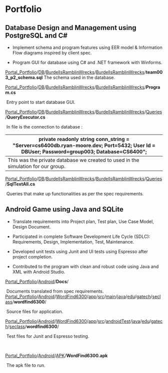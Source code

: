 # Portfolio

## Database Design and Management using PostgreSQL and C#       

- Implement schema and program features using EER model & Information Flow diagrams inspired by client spec. 

- Program GUI for database using C# and .NET framework with Winforms. 

 

[Portal_Portfolio](https://github.com/ChadAdam/Portal_Portfolio)/[DB](https://github.com/ChadAdam/Portal_Portfolio/tree/master/DB)/[BurdellsRamblinWrecks](https://github.com/ChadAdam/Portal_Portfolio/tree/master/DB/BurdellsRamblinWrecks)/[BurdellsRamblinWrecks](https://github.com/ChadAdam/Portal_Portfolio/tree/master/DB/BurdellsRamblinWrecks/BurdellsRamblinWrecks)/**team003_p2_schema.sql**         		The schema used in the database.

[Portal_Portfolio](https://github.com/ChadAdam/Portal_Portfolio)/[DB](https://github.com/ChadAdam/Portal_Portfolio/tree/master/DB)/[BurdellsRamblinWrecks](https://github.com/ChadAdam/Portal_Portfolio/tree/master/DB/BurdellsRamblinWrecks)/[BurdellsRamblinWrecks](https://github.com/ChadAdam/Portal_Portfolio/tree/master/DB/BurdellsRamblinWrecks/BurdellsRamblinWrecks)/**Program.cs**      

​		Entry point to start database GUI.

[Portal_Portfolio](https://github.com/ChadAdam/Portal_Portfolio)/[DB](https://github.com/ChadAdam/Portal_Portfolio/tree/master/DB)/[BurdellsRamblinWrecks](https://github.com/ChadAdam/Portal_Portfolio/tree/master/DB/BurdellsRamblinWrecks)/[BurdellsRamblinWrecks](https://github.com/ChadAdam/Portal_Portfolio/tree/master/DB/BurdellsRamblinWrecks/BurdellsRamblinWrecks)/[Queries](https://github.com/ChadAdam/Portal_Portfolio/tree/master/DB/BurdellsRamblinWrecks/BurdellsRamblinWrecks/Queries)/**QueryExecutor.cs**          

​		In file is the connection to database :

| private readonly string conn_string = "Server=cs6400db.ryan-moore.dev; Port=5432; User Id = DBUser; Password=group003; Database=CS6400"; |
| ------------------------------------------------------------ |
| This was the private database we created to used in the simulation for our group. |

 [Portal_Portfolio](https://github.com/ChadAdam/Portal_Portfolio)/[DB](https://github.com/ChadAdam/Portal_Portfolio/tree/master/DB)/[BurdellsRamblinWrecks](https://github.com/ChadAdam/Portal_Portfolio/tree/master/DB/BurdellsRamblinWrecks)/[BurdellsRamblinWrecks](https://github.com/ChadAdam/Portal_Portfolio/tree/master/DB/BurdellsRamblinWrecks/BurdellsRamblinWrecks)/[Queries](https://github.com/ChadAdam/Portal_Portfolio/tree/master/DB/BurdellsRamblinWrecks/BurdellsRamblinWrecks/Queries)/**SqlTextAll.cs**      

​		Queries that make up functionalities as per the spec requirements. 



## Android Game using Java and SQLite                                                      

- Translate requirements into Project plan, Test plan, Use Case Model, Design Document.

- Participated in complete Software Development Life Cycle (SDLC): Requirements, Design, Implementation, Test, Maintenance.

- Developed unit tests using Junit and UI tests using Espresso after project completion.

- Contributed to the program with clean and robust code using Java and XML with Android Studio.

[Portal_Portfolio](https://github.com/ChadAdam/Portal_Portfolio)/[Android](https://github.com/ChadAdam/Portal_Portfolio/tree/master/Android)/**Docs**/

​		Documents translated from spec requirements. [Portal_Portfolio](https://github.com/ChadAdam/Portal_Portfolio)/[Android](https://github.com/ChadAdam/Portal_Portfolio/tree/master/Android)/[WordFind6300](https://github.com/ChadAdam/Portal_Portfolio/tree/master/Android/WordFind6300)/[app](https://github.com/ChadAdam/Portal_Portfolio/tree/master/Android/WordFind6300/app)/[src](https://github.com/ChadAdam/Portal_Portfolio/tree/master/Android/WordFind6300/app/src)/[main](https://github.com/ChadAdam/Portal_Portfolio/tree/master/Android/WordFind6300/app/src/main)/[java](https://github.com/ChadAdam/Portal_Portfolio/tree/master/Android/WordFind6300/app/src/main/java)/[edu](https://github.com/ChadAdam/Portal_Portfolio/tree/master/Android/WordFind6300/app/src/main/java/edu)/[gatech](https://github.com/ChadAdam/Portal_Portfolio/tree/master/Android/WordFind6300/app/src/main/java/edu/gatech)/[seclass](https://github.com/ChadAdam/Portal_Portfolio/tree/master/Android/WordFind6300/app/src/main/java/edu/gatech/seclass)/**wordfind6300**/

​		Source files for application.

[Portal_Portfolio](https://github.com/ChadAdam/Portal_Portfolio)/[Android](https://github.com/ChadAdam/Portal_Portfolio/tree/master/Android)/[WordFind6300](https://github.com/ChadAdam/Portal_Portfolio/tree/master/Android/WordFind6300)/[app](https://github.com/ChadAdam/Portal_Portfolio/tree/master/Android/WordFind6300/app)/[src](https://github.com/ChadAdam/Portal_Portfolio/tree/master/Android/WordFind6300/app/src)/[androidTest](https://github.com/ChadAdam/Portal_Portfolio/tree/master/Android/WordFind6300/app/src/androidTest)/[java](https://github.com/ChadAdam/Portal_Portfolio/tree/master/Android/WordFind6300/app/src/androidTest/java)/[edu](https://github.com/ChadAdam/Portal_Portfolio/tree/master/Android/WordFind6300/app/src/androidTest/java/edu)/[gatech](https://github.com/ChadAdam/Portal_Portfolio/tree/master/Android/WordFind6300/app/src/androidTest/java/edu/gatech)/[seclass](https://github.com/ChadAdam/Portal_Portfolio/tree/master/Android/WordFind6300/app/src/androidTest/java/edu/gatech/seclass)/**wordfind6300**/

​		Test files for Junit and Espresso testing.

​		                    

[Portal_Portfolio](https://github.com/ChadAdam/Portal_Portfolio)/[Android](https://github.com/ChadAdam/Portal_Portfolio/tree/master/Android)/[APK](https://github.com/ChadAdam/Portal_Portfolio/tree/master/Android/APK)/**WordFind6300.apk**      

​		The apk file to run. 

